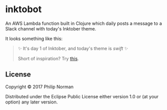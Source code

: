 # inktobot

An AWS Lambda function built in Clojure which daily posts a message to a Slack
channel with today's Inktober theme.

It looks something like this:

>  ✨ It's day 1 of Inktober, and today's theme is *swift* ✨
>
>  Short of inspiration? Try [this](https://unsplash.com/search/photos/swift).

## License

Copyright © 2017 Philip Norman

Distributed under the Eclipse Public License either version 1.0 or (at
your option) any later version.
